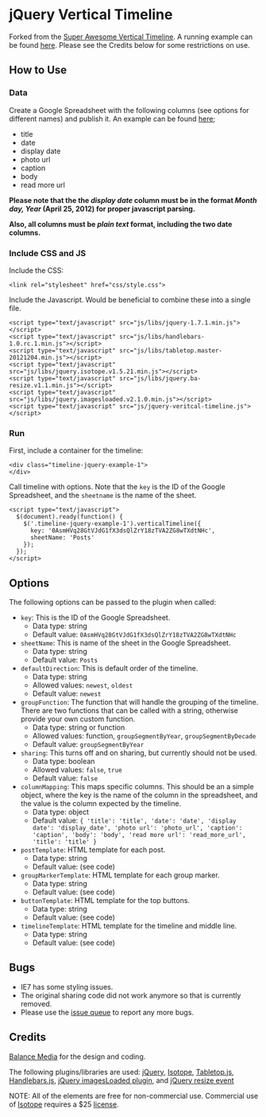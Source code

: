 # jQuery Vertical Timeline

Forked from the [Super Awesome Vertical Timeline](https://github.com/balancemedia/Timeline).  A running example can be found [here](http://minnpost.github.com/jquery-vertical-timeline/example.html).  Please see the Credits below for some restrictions on use.

## How to Use

### Data

Create a Google Spreadsheet with the following columns (see options for different names) and publish it.  An example can be found [here](https://docs.google.com/spreadsheet/ccc?key=0AsmHVq28GtVJdG1fX3dsQlZrY18zTVA2ZG8wTXdtNHc#gid=0);

* title
* date
* display date
* photo url
* caption
* body 
* read more url

**Please note that the the _display date_ column must be in the format _Month day, Year_ (April 25, 2012) for proper javascript parsing.**

**Also, all columns must be _plain text_ format, including the two date columns.**

### Include CSS and JS

Include the CSS:

    <link rel="stylesheet" href="css/style.css">

Include the Javascript.  Would be beneficial to combine these into a single file.

    <script type="text/javascript" src="js/libs/jquery-1.7.1.min.js"></script>
    <script type="text/javascript" src="js/libs/handlebars-1.0.rc.1.min.js"></script>
    <script type="text/javascript" src="js/libs/tabletop.master-20121204.min.js"></script>
    <script type="text/javascript" src="js/libs/jquery.isotope.v1.5.21.min.js"></script>
    <script type="text/javascript" src="js/libs/jquery.ba-resize.v1.1.min.js"></script>
    <script type="text/javascript" src="js/libs/jquery.imagesloaded.v2.1.0.min.js"></script>
    <script type="text/javascript" src="js/jquery-veritcal-timeline.js"></script>

### Run

First, include a container for the timeline:

    <div class="timeline-jquery-example-1">
    </div>
    
Call timeline with options.  Note that the ```key``` is the ID of the Google Spreadsheet, and the ```sheetname``` is the name of the sheet.

    <script type="text/javascript">
      $(document).ready(function() {
        $('.timeline-jquery-example-1').verticalTimeline({
          key: '0AsmHVq28GtVJdG1fX3dsQlZrY18zTVA2ZG8wTXdtNHc',
          sheetName: 'Posts'
        });
      });
    </script>
    
## Options

The following options can be passed to the plugin when called:

* ```key```: This is the ID of the Google Spreadsheet.
  * Data type: string
  * Default value: ```0AsmHVq28GtVJdG1fX3dsQlZrY18zTVA2ZG8wTXdtNHc```
* ```sheetName```: This is name of the sheet in the Google Spreadsheet.
  * Data type: string
  * Default value: ```Posts```
* ```defaultDirection```: This is default order of the timeline.
  * Data type: string
  * Allowed values: ```newest```, ```oldest```
  * Default value: ```newest```
* ```groupFunction```: The function that will handle the grouping of the timeline.  There are two functions that can be called with a string, otherwise provide your own custom function.
  * Data type: string or function
  * Allowed values: function, ```groupSegmentByYear```, ```groupSegmentByDecade```
  * Default value: ```groupSegmentByYear```
* ```sharing```: This turns off and on sharing, but currently should not be used.
  * Data type: boolean
  * Allowed values: ```false```, ```true```
  * Default value: ```false```
* ```columnMapping```: This maps specific columns.  This should be an a simple object, where the key is the name of the column in the spreadsheet, and the value is the column expected by the timeline.
  * Data type: object
  * Default value: ```{
        'title': 'title',
        'date': 'date',
        'display date': 'display_date',
        'photo url': 'photo_url',
        'caption': 'caption',
        'body': 'body',
        'read more url': 'read_more_url',
        'title': 'title'
      }```
* ```postTemplate```: HTML template for each post.
  * Data type: string
  * Default value: (see code)
* ```groupMarkerTemplate```: HTML template for each group marker.
  * Data type: string
  * Default value: (see code)
* ```buttonTemplate```: HTML template for the top buttons.
  * Data type: string
  * Default value: (see code)
* ```timelineTemplate```: HTML template for the timeline and middle line.
  * Data type: string
  * Default value: (see code)

## Bugs 

* IE7 has some styling issues.
* The original sharing code did not work anymore so that is currently removed.
* Please use the [issue queue](https://github.com/MinnPost/jquery-vertical-timeline/issues) to report any more bugs.

## Credits

[Balance Media](http://www.builtbybalance.com) for the design and coding.

The following plugins/libraries are used:
[jQuery](http://jquery.com/), [Isotope](http://isotope.metafizzy.co), [Tabletop.js](http://github.com/jsoma/tabletop), [Handlebars.js](http://handlebarsjs.com/), [jQuery imagesLoaded plugin](http://github.com/desandro/imagesloaded), and [jQuery resize event](http://benalman.com/projects/jquery-resize-plugin/)

NOTE: All of the elements are free for non-commercial use. Commercial use of [Isotope](http://isotope.metafizzy.co) requires a $25 [license](http://metafizzy.co/#isotope-license).